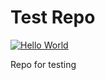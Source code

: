 # Test Repo

[![Hello World](https://github.com/hyorch/test-repo/actions/workflows/test1.yaml/badge.svg?branch=main)](https://github.com/hyorch/test-repo/actions/workflows/test1.yaml)


Repo for testing
